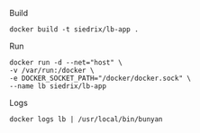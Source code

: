 Build

```
docker build -t siedrix/lb-app .
```


Run

```
docker run -d --net="host" \
-v /var/run:/docker \
-e DOCKER_SOCKET_PATH="/docker/docker.sock" \
--name lb siedrix/lb-app
```

Logs
```
docker logs lb | /usr/local/bin/bunyan
```